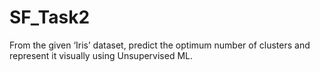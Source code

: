 # SF_Task2
From the given ‘Iris’ dataset, predict the optimum number of clusters and represent it visually using Unsupervised ML.
